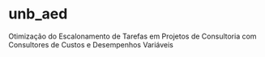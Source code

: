 # unb_aed
Otimização do Escalonamento de Tarefas em Projetos de Consultoria com Consultores de Custos e Desempenhos Variáveis​
